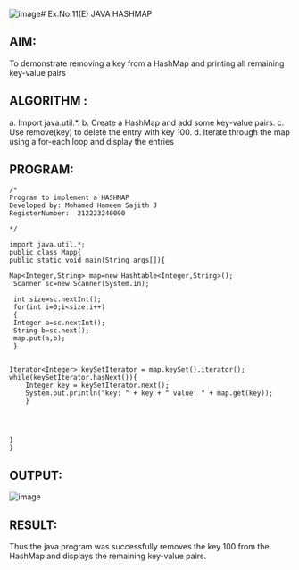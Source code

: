 ![image](https://github.com/user-attachments/assets/cea0f5cc-e711-4362-aa9c-ee4ca4992b51)# Ex.No:11(E)  JAVA HASHMAP

## AIM:
To demonstrate removing a key from a HashMap and printing all remaining key-value pairs
## ALGORITHM :

a.	Import java.util.*.
b.	Create a HashMap and add some key-value pairs.
c.	Use remove(key) to delete the entry with key 100.
d.	Iterate through the map using a for-each loop and display the entries

## PROGRAM:
 ```
/*
Program to implement a HASHMAP
 Developed by: Mohamed Hameem Sajith J
RegisterNumber:  212223240090

*/

import java.util.*;  
public class Mapp{  
 public static void main(String args[]){ 
     
 Map<Integer,String> map=new Hashtable<Integer,String>(); 
  Scanner sc=new Scanner(System.in);
  
  int size=sc.nextInt();
  for(int i=0;i<size;i++)
  {
  Integer a=sc.nextInt();
  String b=sc.next();
  map.put(a,b);  
  } 
 
  
 Iterator<Integer> keySetIterator = map.keySet().iterator();
 while(keySetIterator.hasNext()){ 
     Integer key = keySetIterator.next();
     System.out.println("key: " + key + " value: " + map.get(key));
     }




 }  
} 
```



## OUTPUT:

![image](https://github.com/user-attachments/assets/c633631c-a9ff-4c14-a5b1-e94fb605b3b7)


## RESULT:
Thus the java program was successfully removes the key 100 from the HashMap and displays the remaining key-value pairs.





